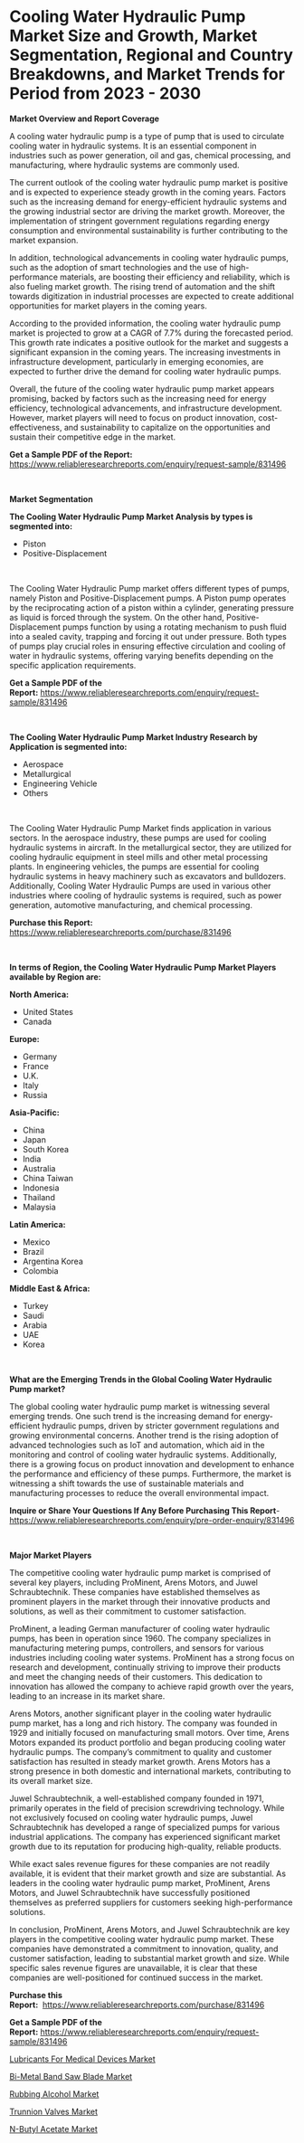 <p><h1>Cooling Water Hydraulic Pump Market Size and Growth, Market Segmentation, Regional and Country Breakdowns, and Market Trends for Period from 2023 -  2030</h1></p><p><strong>Market Overview and Report Coverage</strong></p>
<p><p>A cooling water hydraulic pump is a type of pump that is used to circulate cooling water in hydraulic systems. It is an essential component in industries such as power generation, oil and gas, chemical processing, and manufacturing, where hydraulic systems are commonly used.</p><p>The current outlook of the cooling water hydraulic pump market is positive and is expected to experience steady growth in the coming years. Factors such as the increasing demand for energy-efficient hydraulic systems and the growing industrial sector are driving the market growth. Moreover, the implementation of stringent government regulations regarding energy consumption and environmental sustainability is further contributing to the market expansion.</p><p>In addition, technological advancements in cooling water hydraulic pumps, such as the adoption of smart technologies and the use of high-performance materials, are boosting their efficiency and reliability, which is also fueling market growth. The rising trend of automation and the shift towards digitization in industrial processes are expected to create additional opportunities for market players in the coming years.</p><p>According to the provided information, the cooling water hydraulic pump market is projected to grow at a CAGR of 7.7% during the forecasted period. This growth rate indicates a positive outlook for the market and suggests a significant expansion in the coming years. The increasing investments in infrastructure development, particularly in emerging economies, are expected to further drive the demand for cooling water hydraulic pumps.</p><p>Overall, the future of the cooling water hydraulic pump market appears promising, backed by factors such as the increasing need for energy efficiency, technological advancements, and infrastructure development. However, market players will need to focus on product innovation, cost-effectiveness, and sustainability to capitalize on the opportunities and sustain their competitive edge in the market.</p></p>
<p><strong>Get a Sample PDF of the Report:</strong> <a href="https://www.reliableresearchreports.com/enquiry/request-sample/831496">https://www.reliableresearchreports.com/enquiry/request-sample/831496</a></p>
<p>&nbsp;</p>
<p><strong>Market Segmentation</strong></p>
<p><strong>The Cooling Water Hydraulic Pump Market Analysis by types is segmented into:</strong></p>
<p><ul><li>Piston</li><li>Positive-Displacement</li></ul></p>
<p>&nbsp;</p>
<p><p>The Cooling Water Hydraulic Pump market offers different types of pumps, namely Piston and Positive-Displacement pumps. A Piston pump operates by the reciprocating action of a piston within a cylinder, generating pressure as liquid is forced through the system. On the other hand, Positive-Displacement pumps function by using a rotating mechanism to push fluid into a sealed cavity, trapping and forcing it out under pressure. Both types of pumps play crucial roles in ensuring effective circulation and cooling of water in hydraulic systems, offering varying benefits depending on the specific application requirements.</p></p>
<p><strong>Get a Sample PDF of the Report:</strong>&nbsp;<a href="https://www.reliableresearchreports.com/enquiry/request-sample/831496">https://www.reliableresearchreports.com/enquiry/request-sample/831496</a></p>
<p>&nbsp;</p>
<p><strong>The Cooling Water Hydraulic Pump Market Industry Research by Application is segmented into:</strong></p>
<p><ul><li>Aerospace</li><li>Metallurgical</li><li>Engineering Vehicle</li><li>Others</li></ul></p>
<p>&nbsp;</p>
<p><p>The Cooling Water Hydraulic Pump Market finds application in various sectors. In the aerospace industry, these pumps are used for cooling hydraulic systems in aircraft. In the metallurgical sector, they are utilized for cooling hydraulic equipment in steel mills and other metal processing plants. In engineering vehicles, the pumps are essential for cooling hydraulic systems in heavy machinery such as excavators and bulldozers. Additionally, Cooling Water Hydraulic Pumps are used in various other industries where cooling of hydraulic systems is required, such as power generation, automotive manufacturing, and chemical processing.</p></p>
<p><strong>Purchase this Report:</strong>&nbsp; <a href="https://www.reliableresearchreports.com/purchase/831496">https://www.reliableresearchreports.com/purchase/831496</a></p>
<p>&nbsp;</p>
<p><strong>In terms of Region, the Cooling Water Hydraulic Pump Market Players available by Region are:</strong></p>
<p>
    <p> <strong> North America: </strong>
        <ul>
            <li>United States</li>
            <li>Canada</li>
        </ul>
        </p> 
    <p> <strong> Europe: </strong>
        <ul>
            <li>Germany</li>
            <li>France</li>
            <li>U.K.</li>
            <li>Italy</li>
            <li>Russia</li>
        </ul>
        </p> 
    <p> <strong> Asia-Pacific: </strong>
        <ul>
            <li>China</li>
            <li>Japan</li>
            <li>South Korea</li>
            <li>India</li>
            <li>Australia</li>
            <li>China Taiwan</li>
            <li>Indonesia</li>
            <li>Thailand</li>
            <li>Malaysia</li>
        </ul>
        </p> 
    <p> <strong> Latin America: </strong>
        <ul>
            <li>Mexico</li>
            <li>Brazil</li>
            <li>Argentina Korea</li>
            <li>Colombia</li>
        </ul>
        </p> 
    <p> <strong> Middle East & Africa: </strong>
        <ul>
            <li>Turkey</li>
            <li>Saudi</li>
            <li>Arabia</li>
            <li>UAE</li>
            <li>Korea</li>
        </ul>
    </p>
    </p>
<p>&nbsp;</p>
<p><strong>What are the Emerging Trends in the Global Cooling Water Hydraulic Pump market?</strong></p>
<p><p>The global cooling water hydraulic pump market is witnessing several emerging trends. One such trend is the increasing demand for energy-efficient hydraulic pumps, driven by stricter government regulations and growing environmental concerns. Another trend is the rising adoption of advanced technologies such as IoT and automation, which aid in the monitoring and control of cooling water hydraulic systems. Additionally, there is a growing focus on product innovation and development to enhance the performance and efficiency of these pumps. Furthermore, the market is witnessing a shift towards the use of sustainable materials and manufacturing processes to reduce the overall environmental impact.</p></p>
<p><strong>Inquire or Share Your Questions If Any Before Purchasing This Report</strong>- <a href="https://www.reliableresearchreports.com/enquiry/pre-order-enquiry/831496">https://www.reliableresearchreports.com/enquiry/pre-order-enquiry/831496</a></p>
<p>&nbsp;</p>
<p><strong>Major Market Players</strong></p>
<p><p>The competitive cooling water hydraulic pump market is comprised of several key players, including ProMinent, Arens Motors, and Juwel Schraubtechnik. These companies have established themselves as prominent players in the market through their innovative products and solutions, as well as their commitment to customer satisfaction.</p><p>ProMinent, a leading German manufacturer of cooling water hydraulic pumps, has been in operation since 1960. The company specializes in manufacturing metering pumps, controllers, and sensors for various industries including cooling water systems. ProMinent has a strong focus on research and development, continually striving to improve their products and meet the changing needs of their customers. This dedication to innovation has allowed the company to achieve rapid growth over the years, leading to an increase in its market share.</p><p>Arens Motors, another significant player in the cooling water hydraulic pump market, has a long and rich history. The company was founded in 1929 and initially focused on manufacturing small motors. Over time, Arens Motors expanded its product portfolio and began producing cooling water hydraulic pumps. The company’s commitment to quality and customer satisfaction has resulted in steady market growth. Arens Motors has a strong presence in both domestic and international markets, contributing to its overall market size.</p><p>Juwel Schraubtechnik, a well-established company founded in 1971, primarily operates in the field of precision screwdriving technology. While not exclusively focused on cooling water hydraulic pumps, Juwel Schraubtechnik has developed a range of specialized pumps for various industrial applications. The company has experienced significant market growth due to its reputation for producing high-quality, reliable products.</p><p>While exact sales revenue figures for these companies are not readily available, it is evident that their market growth and size are substantial. As leaders in the cooling water hydraulic pump market, ProMinent, Arens Motors, and Juwel Schraubtechnik have successfully positioned themselves as preferred suppliers for customers seeking high-performance solutions.</p><p>In conclusion, ProMinent, Arens Motors, and Juwel Schraubtechnik are key players in the competitive cooling water hydraulic pump market. These companies have demonstrated a commitment to innovation, quality, and customer satisfaction, leading to substantial market growth and size. While specific sales revenue figures are unavailable, it is clear that these companies are well-positioned for continued success in the market.</p></p>
<p><strong>Purchase this Report:</strong>&nbsp;&nbsp;<a href="https://www.reliableresearchreports.com/purchase/831496">https://www.reliableresearchreports.com/purchase/831496</a></p>
<p></p>
<p><strong>Get a Sample PDF of the Report:</strong>&nbsp;<a href="https://www.reliableresearchreports.com/enquiry/request-sample/831496">https://www.reliableresearchreports.com/enquiry/request-sample/831496</a></p>
<p><p><a href="https://www.linkedin.com/pulse/lubricants-medical-devices-market-research-report-provides/">Lubricants For Medical Devices Market</a></p><p><a href="https://medium.com/@abdulkoss1954/bi-metal-band-saw-blade-market-analysis-and-sze-forecasted-for-period-from-2023-to-2030-9bfdaf70c933">Bi-Metal Band Saw Blade Market</a></p><p><a href="https://www.linkedin.com/pulse/rubbing-alcohol-market-challenges-opportunities-growth-drivers/">Rubbing Alcohol Market</a></p><p><a href="https://www.linkedin.com/pulse/trunnion-valves-market-size-2023-2030-global-industrial/">Trunnion Valves Market</a></p><p><a href="https://medium.com/@nyahmertz/n-butyl-acetate-market-size-reveals-the-best-marketing-channels-in-global-industry-f3423847c340">N-Butyl Acetate Market</a></p></p>